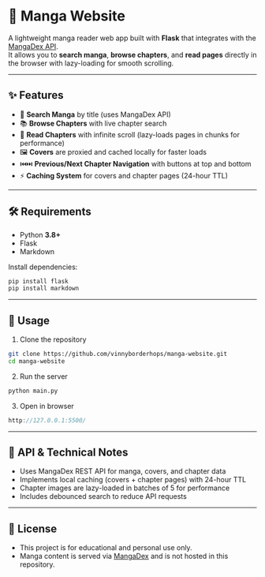# 📖 Manga Website

A lightweight manga reader web app built with **Flask** that integrates with the [MangaDex API](https://api.mangadex.org).  
It allows you to **search manga**, **browse chapters**, and **read pages** directly in the browser with lazy-loading for smooth scrolling.

---

## ✨ Features

- 🔎 **Search Manga** by title (uses MangaDex API)
- 📚 **Browse Chapters** with live chapter search
- 📖 **Read Chapters** with infinite scroll (lazy-loads pages in chunks for performance)
- 🖼️ **Covers** are proxied and cached locally for faster loads
- ⏮️⏭️ **Previous/Next Chapter Navigation** with buttons at top and bottom
- ⚡ **Caching System** for covers and chapter pages (24-hour TTL)

---

## 🛠️ Requirements

- Python **3.8+**
- Flask
- Markdown

Install dependencies:

```bash
pip install flask
pip install markdown
```

---

## 🚀 Usage
1. Clone the repository
```bash
git clone https://github.com/vinnyborderhops/manga-website.git
cd manga-website
```
2. Run the server
```bash
python main.py
```
3. Open in browser
```cpp
http://127.0.0.1:5500/
```

---

## 🔧 API & Technical Notes
- Uses MangaDex REST API for manga, covers, and chapter data
- Implements local caching (covers + chapter pages) with 24-hour TTL
- Chapter images are lazy-loaded in batches of 5 for performance
- Includes debounced search to reduce API requests

---

## 📜 License
- This project is for educational and personal use only.
- Manga content is served via [MangaDex](https://mangadex.org/) and is not hosted in this repository.
